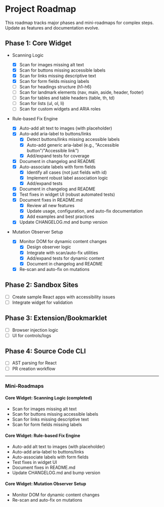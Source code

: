 # Project Roadmap

This roadmap tracks major phases and mini-roadmaps for complex steps. Update as features and documentation evolve.

## Phase 1: Core Widget

- Scanning Logic

  - [x] Scan for images missing alt text
  - [x] Scan for buttons missing accessible labels
  - [x] Scan for links missing descriptive text
  - [x] Scan for form fields missing labels
  - [ ] Scan for headings structure (h1–h6)
  - [ ] Scan for landmark elements (nav, main, aside, header, footer)
  - [ ] Scan for tables and table headers (table, th, td)
  - [ ] Scan for lists (ul, ol, li)
  - [ ] Scan for custom widgets and ARIA roles

- Rule-based Fix Engine

  - [x] Auto-add alt text to images (with placeholder)
  - [x] Auto-add aria-label to buttons/links
    - [x] Detect buttons/links missing accessible labels
    - [x] Auto-add generic aria-label (e.g., "Accessible button"/"Accessible link")
    - [x] Add/expand tests for coverage
  - [x] Document in changelog and README
  - [x] Auto-associate labels with form fields
    - [x] Identify all cases (not just fields with id)
    - [x] Implement robust label association logic
    - [x] Add/expand tests
  - [x] Document in changelog and README
  - [x] Test fixes in widget UI (robust automated tests)
  - [x] Document fixes in README.md
    - [x] Review all new features
    - [x] Update usage, configuration, and auto-fix documentation
    - [x] Add examples and best practices
  - [x] Update CHANGELOG.md and bump version

- Mutation Observer Setup
  - [x] Monitor DOM for dynamic content changes
    - [x] Design observer logic
    - [x] Integrate with scan/auto-fix utilities
    - [x] Add/expand tests for dynamic content
    - [x] Document in changelog and README
  - [x] Re-scan and auto-fix on mutations

## Phase 2: Sandbox Sites

- [ ] Create sample React apps with accessibility issues
- [ ] Integrate widget for validation

## Phase 3: Extension/Bookmarklet

- [ ] Browser injection logic
- [ ] UI for controls/logs

## Phase 4: Source Code CLI

- [ ] AST parsing for React
- [ ] PR creation workflow

---

### Mini-Roadmaps

#### Core Widget: Scanning Logic (completed)

- Scan for images missing alt text
- Scan for buttons missing accessible labels
- Scan for links missing descriptive text
- Scan for form fields missing labels

#### Core Widget: Rule-based Fix Engine

- Auto-add alt text to images (with placeholder)
- Auto-add aria-label to buttons/links
- Auto-associate labels with form fields
- Test fixes in widget UI
- Document fixes in README.md
- Update CHANGELOG.md and bump version

#### Core Widget: Mutation Observer Setup

- Monitor DOM for dynamic content changes
- Re-scan and auto-fix on mutations
